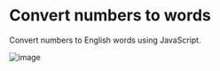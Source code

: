 # Convert numbers to words

Convert numbers to English words using JavaScript.

![image](https://user-images.githubusercontent.com/99144223/169502849-1120b8bc-b1c6-4fb8-8378-84c6fe6bf864.png)
